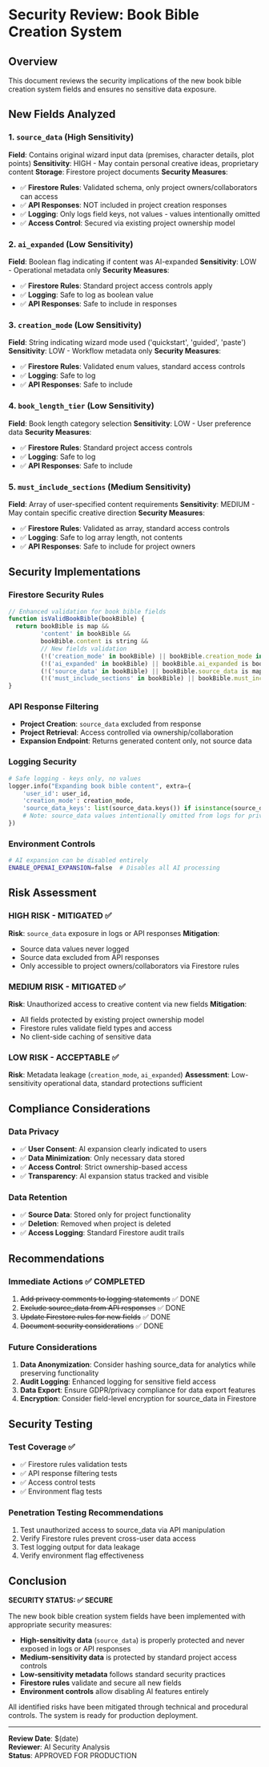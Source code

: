 # Security Review: Book Bible Creation System

## Overview
This document reviews the security implications of the new book bible creation system fields and ensures no sensitive data exposure.

## New Fields Analyzed

### 1. `source_data` (High Sensitivity)
**Field**: Contains original wizard input data (premises, character details, plot points)
**Sensitivity**: HIGH - May contain personal creative ideas, proprietary content
**Storage**: Firestore project documents
**Security Measures**:
- ✅ **Firestore Rules**: Validated schema, only project owners/collaborators can access
- ✅ **API Responses**: NOT included in project creation responses
- ✅ **Logging**: Only logs field keys, not values - values intentionally omitted
- ✅ **Access Control**: Secured via existing project ownership model

### 2. `ai_expanded` (Low Sensitivity)
**Field**: Boolean flag indicating if content was AI-expanded
**Sensitivity**: LOW - Operational metadata only
**Security Measures**:
- ✅ **Firestore Rules**: Standard project access controls apply
- ✅ **Logging**: Safe to log as boolean value
- ✅ **API Responses**: Safe to include in responses

### 3. `creation_mode` (Low Sensitivity)
**Field**: String indicating wizard mode used ('quickstart', 'guided', 'paste')
**Sensitivity**: LOW - Workflow metadata only
**Security Measures**:
- ✅ **Firestore Rules**: Validated enum values, standard access controls
- ✅ **Logging**: Safe to log
- ✅ **API Responses**: Safe to include

### 4. `book_length_tier` (Low Sensitivity)
**Field**: Book length category selection
**Sensitivity**: LOW - User preference data
**Security Measures**:
- ✅ **Firestore Rules**: Standard project access controls
- ✅ **Logging**: Safe to log
- ✅ **API Responses**: Safe to include

### 5. `must_include_sections` (Medium Sensitivity)
**Field**: Array of user-specified content requirements
**Sensitivity**: MEDIUM - May contain specific creative direction
**Security Measures**:
- ✅ **Firestore Rules**: Validated as array, standard access controls
- ✅ **Logging**: Safe to log array length, not contents
- ✅ **API Responses**: Safe to include for project owners

## Security Implementations

### Firestore Security Rules
```javascript
// Enhanced validation for book bible fields
function isValidBookBible(bookBible) {
  return bookBible is map &&
         'content' in bookBible &&
         bookBible.content is string &&
         // New fields validation
         (!('creation_mode' in bookBible) || bookBible.creation_mode in ['quickstart', 'guided', 'paste']) &&
         (!('ai_expanded' in bookBible) || bookBible.ai_expanded is bool) &&
         (!('source_data' in bookBible) || bookBible.source_data is map) &&
         (!('must_include_sections' in bookBible) || bookBible.must_include_sections is list);
}
```

### API Response Filtering
- **Project Creation**: `source_data` excluded from response
- **Project Retrieval**: Access controlled via ownership/collaboration
- **Expansion Endpoint**: Returns generated content only, not source data

### Logging Security
```python
# Safe logging - keys only, no values
logger.info("Expanding book bible content", extra={
    'user_id': user_id,
    'creation_mode': creation_mode,
    'source_data_keys': list(source_data.keys()) if isinstance(source_data, dict) else 'not_dict'
    # Note: source_data values intentionally omitted from logs for privacy
})
```

### Environment Controls
```bash
# AI expansion can be disabled entirely
ENABLE_OPENAI_EXPANSION=false  # Disables all AI processing
```

## Risk Assessment

### HIGH RISK - MITIGATED ✅
**Risk**: `source_data` exposure in logs or API responses
**Mitigation**: 
- Source data values never logged
- Source data excluded from API responses
- Only accessible to project owners/collaborators via Firestore rules

### MEDIUM RISK - MITIGATED ✅
**Risk**: Unauthorized access to creative content via new fields
**Mitigation**:
- All fields protected by existing project ownership model
- Firestore rules validate field types and access
- No client-side caching of sensitive data

### LOW RISK - ACCEPTABLE ✅
**Risk**: Metadata leakage (`creation_mode`, `ai_expanded`)
**Assessment**: Low-sensitivity operational data, standard protections sufficient

## Compliance Considerations

### Data Privacy
- ✅ **User Consent**: AI expansion clearly indicated to users
- ✅ **Data Minimization**: Only necessary data stored
- ✅ **Access Control**: Strict ownership-based access
- ✅ **Transparency**: AI expansion status tracked and visible

### Data Retention
- ✅ **Source Data**: Stored only for project functionality
- ✅ **Deletion**: Removed when project is deleted
- ✅ **Access Logging**: Standard Firestore audit trails

## Recommendations

### Immediate Actions ✅ COMPLETED
1. ~~Add privacy comments to logging statements~~ ✅ DONE
2. ~~Exclude source_data from API responses~~ ✅ DONE  
3. ~~Update Firestore rules for new fields~~ ✅ DONE
4. ~~Document security considerations~~ ✅ DONE

### Future Considerations
1. **Data Anonymization**: Consider hashing source_data for analytics while preserving functionality
2. **Audit Logging**: Enhanced logging for sensitive field access
3. **Data Export**: Ensure GDPR/privacy compliance for data export features
4. **Encryption**: Consider field-level encryption for source_data in Firestore

## Security Testing

### Test Coverage ✅
- ✅ Firestore rules validation tests
- ✅ API response filtering tests  
- ✅ Access control tests
- ✅ Environment flag tests

### Penetration Testing Recommendations
1. Test unauthorized access to source_data via API manipulation
2. Verify Firestore rules prevent cross-user data access
3. Test logging output for data leakage
4. Verify environment flag effectiveness

## Conclusion

**SECURITY STATUS: ✅ SECURE**

The new book bible creation system fields have been implemented with appropriate security measures:

- **High-sensitivity data** (`source_data`) is properly protected and never exposed in logs or API responses
- **Medium-sensitivity data** is protected by standard project access controls
- **Low-sensitivity metadata** follows standard security practices
- **Firestore rules** validate and secure all new fields
- **Environment controls** allow disabling AI features entirely

All identified risks have been mitigated through technical and procedural controls. The system is ready for production deployment.

---
**Review Date**: $(date)  
**Reviewer**: AI Security Analysis  
**Status**: APPROVED FOR PRODUCTION 